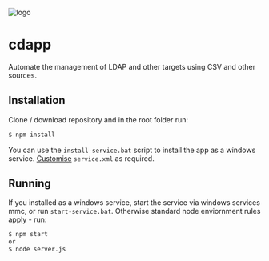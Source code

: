 ![logo](https://github.com/mattkrins/cdapp/assets/2367602/348236a9-0eb8-4071-b3f3-1bac955aac62)
# cdapp
Automate the management of LDAP and other targets using CSV and other sources.

## Installation
Clone / download repository and in the root folder run:
```bash
$ npm install
```
You can use the `install-service.bat` script to install the app as a windows service.
[Customise](https://github.com/winsw/winsw/blob/v3/docs/xml-config-file.md) `service.xml` as required.

## Running
If you installed as a windows service, start the service via windows services mmc, or run `start-service.bat`.
Otherwise standard node enviornment rules apply - run:
```bash
$ npm start
or
$ node server.js
```

